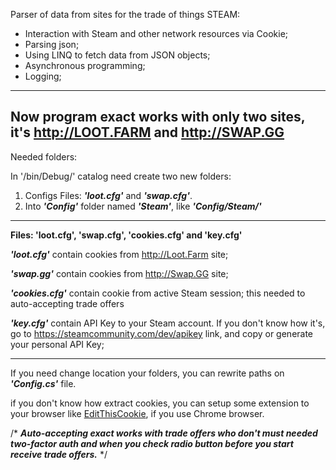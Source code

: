 Parser of data from sites for the trade of things STEAM:
-	Interaction with Steam and other network resources via Cookie;
-	Parsing json;
-	Using LINQ to fetch data from JSON objects;
-	Asynchronous programming;
-	Logging;
---
Now program exact works with only two sites, it's <http://LOOT.FARM> and <http://SWAP.GG>
---
Needed folders:

In '/bin/Debug/' catalog need create two new folders:

1. Configs
Files: ***'loot.cfg'*** and ***'swap.cfg'***. 
2. Into ***'Config'*** folder named ***'Steam'***, like ***'Config/Steam/'***
***
**Files: 'loot.cfg', 'swap.cfg', 'cookies.cfg' and 'key.cfg'**
    
***'loot.cfg'*** contain cookies from <http://Loot.Farm> site;
    
***'swap.gg'*** contain cookies from <http://Swap.GG> site;
    
***'cookies.cfg'*** contain cookie from active Steam session; this needed to auto-accepting trade offers
    
***'key.cfg'*** contain API Key to your Steam account. If you don't know how it's, go to <https://steamcommunity.com/dev/apikey> link, and copy or generate your personal API Key;
***
If you need change location your folders, you can  rewrite paths on ***'Config.cs'*** file.

if you don't know how extract cookies, you can setup some extension to your browser like [EditThisCookie](https://chrome.google.com/webstore/detail/editthiscookie/fngmhnnpilhplaeedifhccceomclgfbg?hl=ru), if you use Chrome browser.

/*
  ***Auto-accepting exact works with trade offers who don't must needed two-factor auth and when you check radio button before you start       receive trade offers.***
*/
